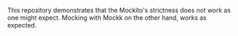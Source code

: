 This repository demonstrates that the Mockito's strictness does not work as one might expect.
Mocking with Mockk on the other hand, works as expected.
